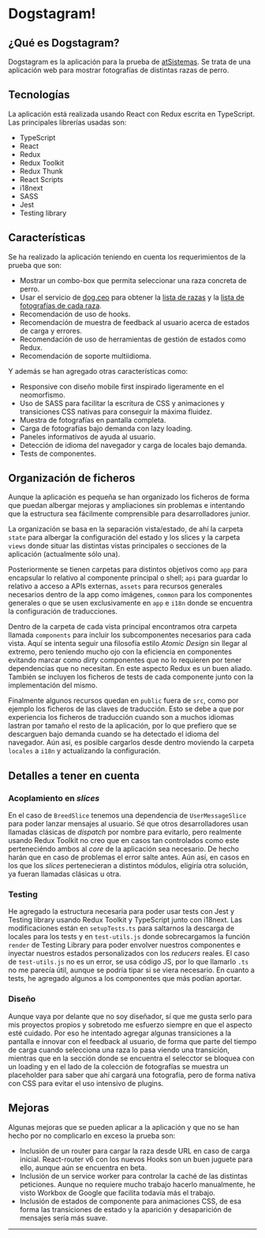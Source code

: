 # Dogstagram!

## ¿Qué es Dogstagram?
Dogstagram es la aplicación para la prueba de [atSistemas](https://atsistemas.com). Se trata de una aplicación web para mostrar fotografías de distintas razas de perro.


## Tecnologías
La aplicación está realizada usando React con Redux escrita en TypeScript. Las principales librerías usadas son:
  - TypeScript
  - React
  - Redux
  - Redux Toolkit
  - Redux Thunk
  - React Scripts
  - i18next
  - SASS
  - Jest
  - Testing library


## Características
Se ha realizado la aplicación teniendo en cuenta los requerimientos de la prueba que son:
  - Mostrar un combo-box que permita seleccionar una raza concreta de perro.
  - Usar el servicio de [dog.ceo](https://dog.ceo) para obtener la [lista de razas](https://dog.ceo/api/breeds/list/all) y la [lista de fotografías de cada raza](https://dog.ceo/api/breed/<raza>/images).
  - Recomendación de uso de hooks.
  - Recomendación de muestra de feedback al usuario acerca de estados de carga y errores.
  - Recomendación de uso de herramientas de gestión de estados como Redux.
  - Recomendación de soporte multiidioma.

Y además se han agregado otras características como:
  - Responsive con diseño mobile first inspirado ligeramente en el neomorfismo.
  - Uso de SASS para facilitar la escritura de CSS y animaciones y transiciones CSS nativas para conseguir la máxima fluidez.
  - Muestra de fotografías en pantalla completa.
  - Carga de fotografías bajo demanda con lazy loading.
  - Paneles informativos de ayuda al usuario.
  - Detección de idioma del navegador y carga de locales bajo demanda.
  - Tests de componentes.



## Organización de ficheros
Aunque la aplicación es pequeña se han organizado los ficheros de forma que puedan albergar mejoras y ampliaciones sin problemas e intentando que la estructura sea fácilmente comprensible para desarrolladores junior.

La organización se basa en la separación vista/estado, de ahí la carpeta `state` para albergar la configuración del estado y los slices y la carpeta `views` donde situar las distintas vistas principales o secciones de la aplicación (actualmente sólo una).

Posteriormente se tienen carpetas para distintos objetivos como `app` para encapsular lo relativo al componente principal o shell; `api` para guardar lo relativo a acceso a APIs externas, `assets` para recursos generales necesarios dentro de la app como imágenes, `common` para los componentes generales o que se usen exclusivamente en `app` e `i18n` donde se encuentra la configuración de traducciones.

Dentro de la carpeta de cada vista principal encontramos otra carpeta llamada `components` para incluir los subcomponentes necesarios para cada vista. Aquí se intenta seguir una filosofía estilo _Atomic Design_ sin llegar al extremo, pero teniendo mucho ojo con la eficiencia en componentes evitando marcar como _dirty_ componentes que no lo requieren por tener dependencias que no necesitan. En este aspecto Redux es un buen aliado. También se incluyen los ficheros de tests de cada componente junto con la implementación del mismo.

Finalmente algunos recursos quedan en `public` fuera de `src`, como por ejemplo los ficheros de las claves de traducción. Esto se debe a que por experiencia los ficheros de traducción cuando son a muchos idiomas lastran por tamaño el resto de la aplicación, por lo que prefiero que se descarguen bajo demanda cuando se ha detectado el idioma del navegador. Aún así, es posible cargarlos desde dentro moviendo la carpeta `locales` a `i18n` y actualizando la configuración.


## Detalles a tener en cuenta

### Acoplamiento en _slices_
En el caso de `BreedSlice` tenemos una dependencia de `UserMessageSlice` para poder lanzar mensajes al usuario. Sé que otros desarrolladores usan llamadas clásicas de _dispatch_ por nombre para evitarlo, pero realmente usando Redux Toolkit no creo que en casos tan controlados como este perteneciéndo ambos al _core_ de la aplicación sea necesario.
De hecho harán que en caso de problemas el error salte antes.
Aún así, en casos en los que los _slices_ pertenecieran a distintos módulos, eligiría otra solución, ya fueran llamadas clásicas u otra.

### Testing
He agregado la estructura necesaria para poder usar tests con Jest y Testing library usando Redux Toolkit y TypeScript junto con i18next. Las modificaciones están en `setupTests.ts` para saltarnos la descarga de locales para los tests y en `test-utils.js` donde sobrecargamos la función `render` de Testing Library para poder envolver nuestros componentes e inyectar nuestros estados personalizados con los _reducers_ reales.
El caso de `test-utils.js` no es un error, se usa código JS, por lo que llamarlo `.ts` no me parecía útil, aunque se podría tipar si se viera necesario.
En cuanto a tests, he agregado algunos a los componentes que más podían aportar.

### Diseño
Aunque vaya por delante que no soy diseñador, sí que me gusta serlo para mis proyectos propios y sobretodo me esfuerzo siempre en que el aspecto esté cuidado. Por eso he intentado agregar algunas transiciones a la pantalla e innovar con el feedback al usuario, de forma que parte del tiempo de carga cuando selecciona una raza lo pasa viendo una transición, mientras que en la sección donde se encuentra el selecctor se bloquea con un loading y en el lado de la colección de fotografías se muestra un placeholder para saber que ahí cargará una fotografía, pero de forma nativa con CSS para evitar el uso intensivo de plugins.


## Mejoras
Algunas mejoras que se pueden aplicar a la aplicación y que no se han hecho por no complicarlo en exceso la prueba son:
  - Inclusión de un router para cargar la raza desde URL en caso de carga inicial. React-router v6 con los nuevos Hooks son un buen juguete para ello, aunque aún se encuentra en beta.
  - Inclusión de un service worker para controlar la caché de las distintas peticiones. Aunque no requiere mucho trabajo hacerlo manualmente, he visto Workbox de Google que facilita todavía más el trabajo.
  - Inclusión de estados de componente para animaciones CSS, de esa forma las transiciones de estado y la aparición y desaparición de mensajes sería más suave.

---